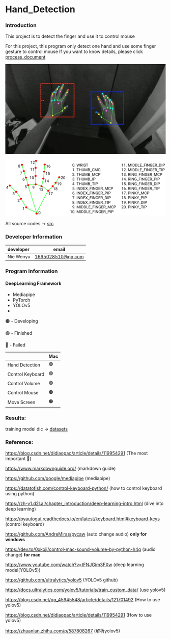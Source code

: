 # Hand_Detection

### Introduction

This project is to detect the finger and use it to control mouse

For this project, this program only detect one hand and use some finger gesture to control mouse
If you want to know details, please click [process_document](process_doc)

![zh](finger_detection.png)

![zh](hands_landmarks.png)

All source codes -> [src](src)

### Developer Information

| developer | email             |
|:----------|-------------------|
| Nie Wenyu | 1695028510@qq.com |

### Program Information

#### DeepLearning Framework

* Mediapipe 
* PyTorch
* YOLOv5
* 
🟠 - Developing
 
🟢 - Finished

🔴 - Failed

|                  | Mac    | 
|:-----------------|--------|
| Hand Detection   | 🟢     |   
| Control Keyboard | 🟢     |     
| Control Volume   | 🟢     |    
| Control Mouse    | 🟠     |    
| Move Screen      | 🟠     |



### Results:

training model dic -> [datasets](yolov5/vocdatasets)

### Reference:
https://blog.csdn.net/didiaopao/article/details/119954291 (The most important 🌟)

https://www.markdownguide.org/ (markdown guide)

https://github.com/google/mediapipe (mediapipe)

https://datatofish.com/control-keyboard-python/ (how to control keyboard using python)

https://zh-v1.d2l.ai/chapter_introduction/deep-learning-intro.html (dive into deep learning)

https://pyautogui.readthedocs.io/en/latest/keyboard.html#keyboard-keys (control keyboard)

https://github.com/AndreMiras/pycaw (auto change audio) **only for windows**

https://dev.to/0xkoji/control-mac-sound-volume-by-python-h4g (audio change) **for mac**

https://www.youtube.com/watch?v=tFNJGim3FXw (deep learning model(YOLOv5))

https://github.com/ultralytics/yolov5 (YOLOv5 github)

https://docs.ultralytics.com/yolov5/tutorials/train_custom_data/ (use yolov5)

https://blog.csdn.net/qq_45945548/article/details/121701492 (How to use yolov5)

https://blog.csdn.net/didiaopao/article/details/119954291 (How to use yolov5)

https://zhuanlan.zhihu.com/p/587808267 (解析yolov5)


